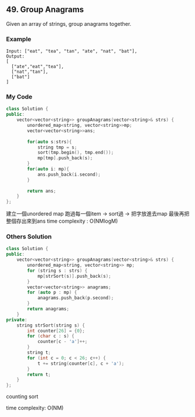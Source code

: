 ## 49. Group Anagrams

Given an array of strings, group anagrams together.

### Example
```
Input: ["eat", "tea", "tan", "ate", "nat", "bat"],
Output:
[
  ["ate","eat","tea"],
  ["nat","tan"],
  ["bat"]
]
```

### My Code
```c++
class Solution {
public:
    vector<vector<string>> groupAnagrams(vector<string>& strs) {
        unordered_map<string, vector<string>>mp;
        vector<vector<string>>ans;
        
        for(auto s:strs){
            string tmp = s;
            sort(tmp.begin(), tmp.end());
            mp[tmp].push_back(s);
        }
        for(auto i: mp){
            ans.push_back(i.second);
        }
        
        return ans;
    }
};
```
建立一個unordered map
跑過每一個item -> sort過 -> 把字放進去map
最後再把整個存出來到ans
time complexity : O(NMlogM)


### Others Solution
```c++
class Solution {
public:
    vector<vector<string>> groupAnagrams(vector<string>& strs) {
        unordered_map<string, vector<string>> mp;
        for (string s : strs) {
            mp[strSort(s)].push_back(s);
        }
        vector<vector<string>> anagrams;
        for (auto p : mp) { 
            anagrams.push_back(p.second);
        }
        return anagrams;
    }
private:
    string strSort(string s) {
        int counter[26] = {0};
        for (char c : s) {
            counter[c - 'a']++;
        }
        string t;
        for (int c = 0; c < 26; c++) {
            t += string(counter[c], c + 'a');
        }
        return t;
    }
};
```
counting sort 

time complexity: O(NM)